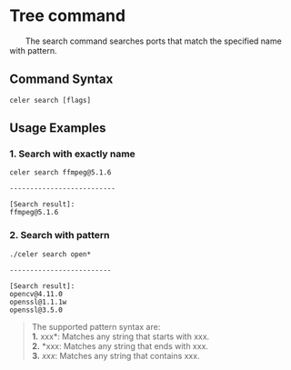 # Tree command

&emsp;&emsp;The search command searches ports that match the specified name with pattern.

## Command Syntax

```shell
celer search [flags]
```

## Usage Examples

### 1. Search with exactly name

```shell
celer search ffmpeg@5.1.6

--------------------------

[Search result]:
ffmpeg@5.1.6
```

### 2. Search with pattern

```shell
./celer search open*

-------------------------

[Search result]:
opencv@4.11.0
openssl@1.1.1w
openssl@3.5.0
```

>The supported pattern syntax are:  
>**1.** xxx*: Matches any string that starts with xxx.  
>**2.** *xxx: Matches any string that ends with xxx.  
>**3.** *xxx*: Matches any string that contains xxx.
